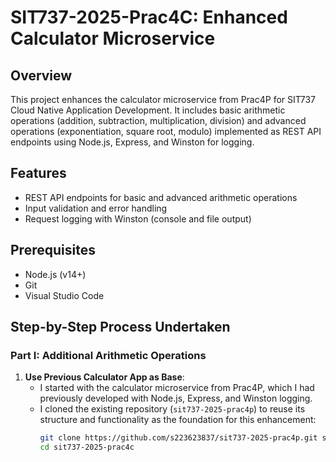 # SIT737-2025-Prac4C: Enhanced Calculator Microservice

## Overview
This project enhances the calculator microservice from Prac4P for SIT737 Cloud Native Application Development. It includes basic arithmetic operations (addition, subtraction, multiplication, division) and advanced operations (exponentiation, square root, modulo) implemented as REST API endpoints using Node.js, Express, and Winston for logging.

## Features
- REST API endpoints for basic and advanced arithmetic operations
- Input validation and error handling
- Request logging with Winston (console and file output)

## Prerequisites
- Node.js (v14+)
- Git
- Visual Studio Code

## Step-by-Step Process Undertaken

### Part I: Additional Arithmetic Operations
1. **Use Previous Calculator App as Base**:  
   - I started with the calculator microservice from Prac4P, which I had previously developed with Node.js, Express, and Winston logging.  
   - I cloned the existing repository (`sit737-2025-prac4p`) to reuse its structure and functionality as the foundation for this enhancement:  
     ```bash
     git clone https://github.com/s223623837/sit737-2025-prac4p.git sit737-2025-prac4c
     cd sit737-2025-prac4c
